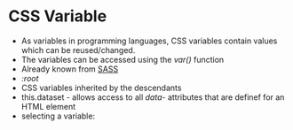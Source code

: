 # CSS Variable

* As variables in programming languages, CSS variables contain values
which can be reused/changed.
* The variables can be accessed using the _var()_ function 
* Already known from [SASS](https://sass-lang.com/)
* _:root_ 
* CSS variables inherited by the descendants 
        <div class="two">
                <div class="three">
                </div>
        </div>
* this.dataset - allows access to all _data-_ attributes that are definef for
  an HTML element
* selecting a variable:  
